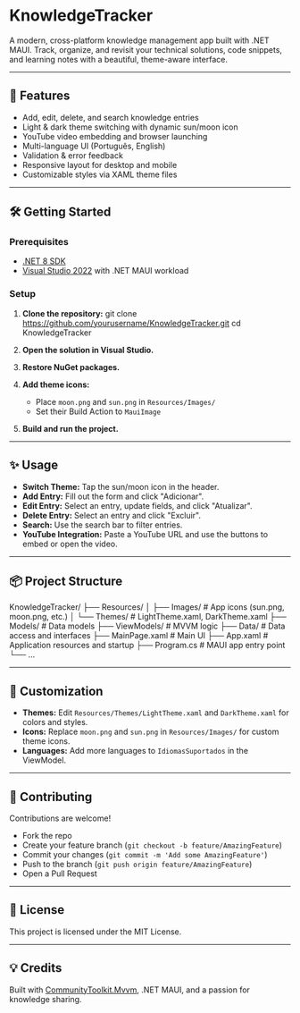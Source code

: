 # KnowledgeTracker

A modern, cross-platform knowledge management app built with .NET MAUI. Track, organize, and revisit your technical solutions, code snippets, and learning notes with a beautiful, theme-aware interface.

---

## 🚀 Features

- Add, edit, delete, and search knowledge entries
- Light & dark theme switching with dynamic sun/moon icon
- YouTube video embedding and browser launching
- Multi-language UI (Português, English)
- Validation & error feedback
- Responsive layout for desktop and mobile
- Customizable styles via XAML theme files

---

## 🛠️ Getting Started

### Prerequisites

- [.NET 8 SDK](https://dotnet.microsoft.com/download/dotnet/8.0)
- [Visual Studio 2022](https://visualstudio.microsoft.com/vs/) with .NET MAUI workload

### Setup

1. **Clone the repository:**
git clone https://github.com/yourusername/KnowledgeTracker.git cd KnowledgeTracker


2. **Open the solution in Visual Studio.**

3. **Restore NuGet packages.**

4. **Add theme icons:**
   - Place `moon.png` and `sun.png` in `Resources/Images/`
   - Set their Build Action to `MauiImage`

5. **Build and run the project.**

---

## ✨ Usage

- **Switch Theme:** Tap the sun/moon icon in the header.
- **Add Entry:** Fill out the form and click "Adicionar".
- **Edit Entry:** Select an entry, update fields, and click "Atualizar".
- **Delete Entry:** Select an entry and click "Excluir".
- **Search:** Use the search bar to filter entries.
- **YouTube Integration:** Paste a YouTube URL and use the buttons to embed or open the video.

---

## 📦 Project Structure
KnowledgeTracker/ ├── Resources/ │   ├── Images/                # App icons (sun.png, moon.png, etc.) │   └── Themes/                # LightTheme.xaml, DarkTheme.xaml ├── Models/                    # Data models ├── ViewModels/                # MVVM logic ├── Data/                      # Data access and interfaces ├── MainPage.xaml              # Main UI ├── App.xaml                   # Application resources and startup ├── Program.cs                 # MAUI app entry point └── ...

---

## 🧩 Customization

- **Themes:** Edit `Resources/Themes/LightTheme.xaml` and `DarkTheme.xaml` for colors and styles.
- **Icons:** Replace `moon.png` and `sun.png` in `Resources/Images/` for custom theme icons.
- **Languages:** Add more languages to `IdiomasSuportados` in the ViewModel.

---

## 🤝 Contributing

Contributions are welcome!  
- Fork the repo
- Create your feature branch (`git checkout -b feature/AmazingFeature`)
- Commit your changes (`git commit -m 'Add some AmazingFeature'`)
- Push to the branch (`git push origin feature/AmazingFeature`)
- Open a Pull Request

---

## 📄 License

This project is licensed under the MIT License.

---

## 💡 Credits

Built with [CommunityToolkit.Mvvm](https://learn.microsoft.com/en-us/dotnet/communitytoolkit/mvvm/introduction), .NET MAUI, and a passion for knowledge sharing.
